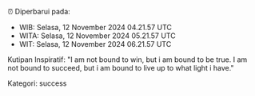 ⏰ Diperbarui pada:
- WIB: Selasa, 12 November 2024 04.21.57 UTC
- WITA: Selasa, 12 November 2024 05.21.57 UTC
- WIT: Selasa, 12 November 2024 06.21.57 UTC

Kutipan Inspiratif:
"I am not bound to win, but i am bound to be true. I am not bound to succeed, but i am bound to live up to what light i have."


Kategori: success


